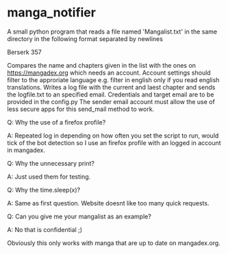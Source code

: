 # manga_notifier

A small python program that reads a file named 'Mangalist.txt' in the same directory in the following format separated by newlines

Berserk 357

Compares the name and chapters given in the list with the ones on https://mangadex.org which needs an account. Account 
settings should filter to the approriate language e.g. filter in english only if you read english translations.
Writes a log file with the current and laest chapter and sends the logfile.txt to an specified email. Credentials
and target email are to be provided in the config.py
The sender email account must allow the use of less secure apps for this send_mail method to work.

Q: Why the use of a firefox profile?

A: Repeated log in depending on how often you set the script to run, would tick of the bot detection so I use an 
   firefox profile with an logged in account in mangadex.
   
Q: Why the unnecessary print?

A: Just used them for testing.

Q: Why the time.sleep(x)?

A: Same as first question. Website doesnt like too many quick requests.

Q: Can you give me your mangalist as an example?

A: No that is confidential ;)

Obviously this only works with manga that are up to date on mangadex.org.
